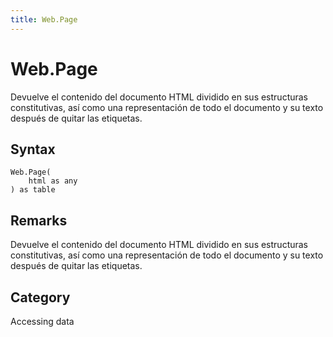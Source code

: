 ```yaml
---
title: Web.Page
---
```


# Web.Page


Devuelve el contenido del documento HTML dividido en sus estructuras constitutivas, así como una representación de todo el documento y su texto después de quitar las etiquetas.


## Syntax

```powerquery
Web.Page(
    html as any
) as table
```


## Remarks

Devuelve el contenido del documento HTML dividido en sus estructuras constitutivas, así como una representación de todo el documento y su texto después de quitar las etiquetas.



## Category
Accessing data
